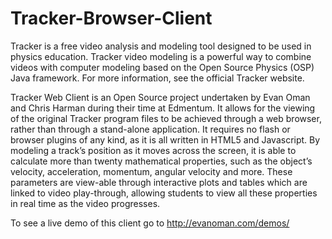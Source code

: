 # Tracker-Browser-Client

Tracker is a free video analysis and modeling tool designed to be used in physics education. Tracker video modeling is a powerful way to combine videos with computer modeling based on the Open Source Physics (OSP) Java framework. For more information, see the official Tracker website.

Tracker Web Client is an Open Source project undertaken by Evan Oman and Chris Harman during their time at Edmentum. It allows for the viewing of the original Tracker program files to be achieved through a web browser, rather than through a stand-alone application. It requires no flash or browser plugins of any kind, as it is all written in HTML5 and Javascript. By modeling a track’s position as it moves across the screen, it is able to calculate more than twenty mathematical properties, such as the object’s velocity, acceleration, momentum, angular velocity and more. These parameters are view-able through interactive plots and tables which are linked to video play-through, allowing students to view all these properties in real time as the video progresses.

To see a live demo of this client go to http://evanoman.com/demos/
